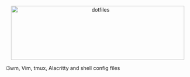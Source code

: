 <p align="center">
  <img src="https://dotfiles.github.io/images/dotfiles-logo.png" alt="dotfiles" width="474" height="148" />
</p>

i3wm, Vim, tmux, Alacritty and shell config files
